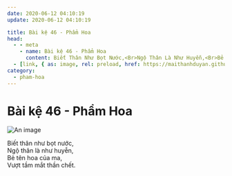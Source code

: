 ```yaml
---
date: 2020-06-12 04:10:19
update: 2020-06-12 04:10:19

title: Bài kệ 46 - Phẩm Hoa
head:
  - - meta
    - name: Bài kệ 46 - Phẩm Hoa
      content: Biết Thân Như Bọt Nước,<Br>Ngộ Thân Là Như Huyễn,<Br>Bẻ Tên Hoa Của Ma,<Br>Vượt Tầm Mắt Thần Chết.<Br>
  - [link, { as: image, rel: preload, href: https://maithanhduyan.github.io/kinh-phap-cu/img/pham-hoa/pham-hoa-046.jpg }]
category:
  - pham-hoa
---
```


# Bài kệ 46 - Phẩm Hoa

![An image](/img/pham-hoa/pham-hoa-046.jpg)

Biết thân như bọt nước,<br>Ngộ thân là như huyễn,<br>Bẻ tên hoa của ma,<br>Vượt tầm mắt thần chết.<br>
